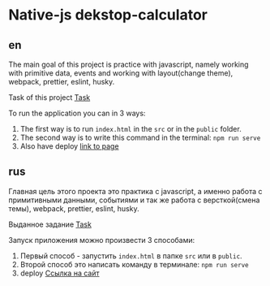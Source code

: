 # Native-js dekstop-calculator

## en 

The main goal of this project is practice with javascript, 
namely working with primitive data, events and working with layout(change theme), webpack, prettier, eslint, husky.

Task of this project [Task](https://docs.google.com/document/d/1zpXXeSae-BlcxPKgw3DhxZA92cspVailrPYoaXSYrW8/edit?tab=t.0)

To run the application you can in 3 ways: 
1. The first way is to run `index.html` in the `src` or in the `public` folder. 
2. The second way is to write this command in the terminal: `npm run serve`
3. Also have deploy [link to page](https://elpyzi.github.io/nativeJs-calculator/)

## rus

Главная цель этого проекта это практика с javascript,
а именно работа с примитивными данными, событиями и так же работа с версткой(смена темы), webpack, prettier, eslint, husky.

Выданное задание [Task](https://docs.google.com/document/d/1zpXXeSae-BlcxPKgw3DhxZA92cspVailrPYoaXSYrW8/edit?tab=t.0)

Запуск приложения можно произвести 3 способами:
1. Первый способ - запустить `index.html` в папке `src` или в `public`.
2. Второй способ это написать команду в терминале: `npm run serve`
3. deploy [Ссылка на сайт](https://elpyzi.github.io/nativeJs-calculator/)